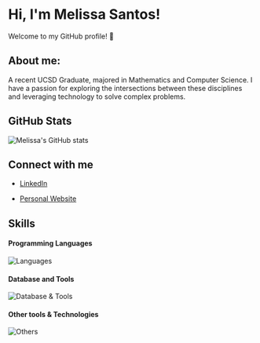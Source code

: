 # Hi, I'm Melissa Santos! 

Welcome to my GitHub profile! 🌟
## About me:
A recent UCSD Graduate, majored in Mathematics and Computer Science. I have a passion for exploring the intersections between these disciplines and leveraging technology to solve complex problems.


## GitHub Stats
![Melissa's GitHub stats](https://github-readme-stats.vercel.app/api?username=melissaesantos&show_icons=true&theme=cobalt)

## Connect with me
- [LinkedIn](https://www.linkedin.com/in/melissaesantos)

- [Personal Website](https://melissaesantos.github.io/Portfolio-Website/)

## Skills

#### Programming Languages
![Languages](https://skillicons.dev/icons?i=java,cpp,py,)

#### Database and Tools
![Database & Tools](https://skillicons.dev/icons?i=mysql,mongodb)

#### Other tools & Technologies
![Others](https://skillicons.dev/icons?i=git,github,markdown,vim,vscode,atom,figma,angular)


